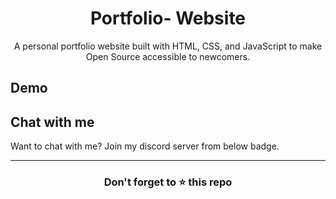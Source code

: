 <div align="center"> <h1> Portfolio- Website</h1>
<p>A personal portfolio website built with HTML, CSS, and JavaScript to make Open Source accessible to newcomers.</p></div>

## Demo


## Chat with me

Want to chat with me? Join my discord server from below badge.

------

<div align="center">
<h3>Don't forget to ⭐ this repo</h3>
</div>
